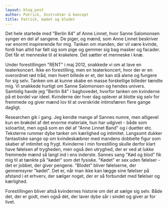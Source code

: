 ```yaml
---
layout: blog_post
author: Patrick, Instruktør & koncept
title: Patrick, kødet og blodet
---
```


Det hele startede med "Berlin 84" af Anne Linnet, hvor Sanne Salomonsen synger en del af sangene. De piger, og mænd, som Anne Linnet beskriver var enormt inspirerende for mig. Tanken om manden, der vil være kvinde, fordi han altid har følt sig som pige og gemmer sig bag masker og facader. Det får et menneske til at krakelere. Det sætter et menneske i knæ. 

Under forestillingen "RENT" i maj 2012, snakkede vi om at lave en teaterkoncert. Ikke en forestilling, men en teaterkoncert, hvor der er en overordnet rød tråd, men hvert billede er et, der kan stå alene og fungere for sig selv. Tanken om at kunne skabe en masse forskellige billeder tændte mig. Vi snakkede hurtigt om Sanne Salomonsen og hendes univers. Samtidig havde jeg "Berlin 84" i baghovedet, hvorfor tanken om kvinderne på et bordel var ideel. Kvinderne der hver dag oplever at blotte sig selv for fremmede og giver mænd lov til at overskride intimsfæren flere gange dagligt. 

Researchen gik i gang. Jeg kendte mange af Sannes numre, men alligevel kun en brøkdel af det enorme materiale, hun har udgivet - både som soloartist, men også som en del af "Anne Linnet Band" og i duetter etc. Teksterne rummer dybe tanker om kærlighed og intimitet. Langsomt dukker fantastiske sange op om kvindeskæbner med mandens dobbelte figur som skaber af intimitet og frygt. Kvinderne i min forestilling skulle derfor klart have følelsen af trygheden, men også den utryghed, der er ved at lukke fremmede mænd så langt ind i ens inderste. Sannes sang "Kød og blod" fik mig til at tænkte på "kødet" som det fysiske. "Kødet" er sex uden følelser - det er jobbet, der giver pengene. "Blodet" bliver følelserne, der gennemsyrer "kødet". Det er, når man ikke kan lægge sine følelser på afstand i et erhverv, der sælger noget, der er så forbundet med følelser og kærlighed. 

Forestillingen bliver altså kvindernes historie om det at sælge sig selv. Både det, der er godt, men også det, der laver dybe sår i sindet og giver ar for livet. 